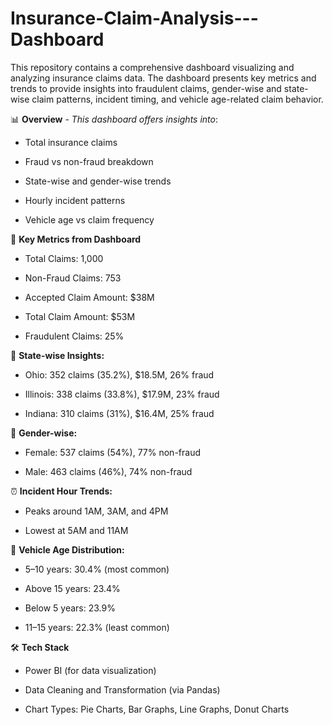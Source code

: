# Insurance-Claim-Analysis---Dashboard
This repository contains a comprehensive dashboard visualizing and analyzing insurance claims data. The dashboard presents key metrics and trends to provide insights into fraudulent claims, gender-wise and state-wise claim patterns, incident timing, and vehicle age-related claim behavior.

📊 **Overview** -
   _This dashboard offers insights into_:

   - Total insurance claims

   - Fraud vs non-fraud breakdown

   - State-wise and gender-wise trends

   - Hourly incident patterns

   - Vehicle age vs claim frequency


📌 **Key Metrics from Dashboard** 

   - Total Claims: 1,000

   - Non-Fraud Claims: 753

   - Accepted Claim Amount: $38M

   - Total Claim Amount: $53M

   - Fraudulent Claims: 25%


📍 **State-wise Insights:**
   - Ohio: 352 claims (35.2%), $18.5M, 26% fraud

   - Illinois: 338 claims (33.8%), $17.9M, 23% fraud

   - Indiana: 310 claims (31%), $16.4M, 25% fraud


👥 **Gender-wise:**

   - Female: 537 claims (54%), 77% non-fraud

   - Male: 463 claims (46%), 74% non-fraud


⏰ **Incident Hour Trends:**

   - Peaks around 1AM, 3AM, and 4PM

   - Lowest at 5AM and 11AM
 

🚙 **Vehicle Age Distribution:**

   - 5–10 years: 30.4% (most common)

   - Above 15 years: 23.4%

   - Below 5 years: 23.9%

   - 11–15 years: 22.3% (least common)


🛠 **Tech Stack**

   - Power BI (for data visualization)

   - Data Cleaning and Transformation (via Pandas)

   - Chart Types: Pie Charts, Bar Graphs, Line Graphs, Donut Charts


